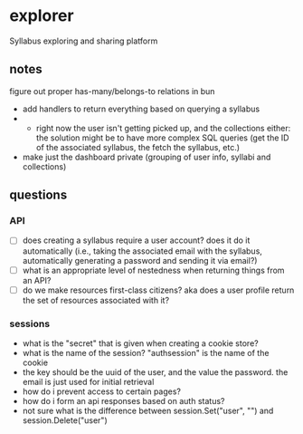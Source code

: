 # explorer

Syllabus exploring and sharing platform

## notes

figure out proper has-many/belongs-to relations in bun

- add handlers to return everything based on querying a syllabus
- - right now the user isn't getting picked up, and the collections either: the solution might be to have more complex SQL queries (get the ID of the associated syllabus, the fetch the syllabus, etc.)
- make just the dashboard private (grouping of user info, syllabi and collections)

## questions

### API
- [ ] does creating a syllabus require a user account? does it do it automatically (i.e., taking the associated email with the syllabus, automatically generating a password and sending it via email?)
- [ ] what is an appropriate level of nestedness when returning things from an API?
- [ ] do we make resources first-class citizens? aka does a user profile return the set of resources associated with it?

### sessions

- what is the "secret" that is given when creating a cookie store?
- what is the name of the session? "authsession" is the name of the cookie
- the key should be the uuid of the user, and the value the password. the email is just used for initial retrieval
- how do i prevent access to certain pages?
- how do i form an api responses based on auth status?
- not sure what is the difference between 	session.Set("user", "") and session.Delete("user")